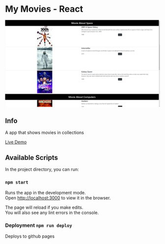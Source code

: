 # My Movies - React
![screenshot](./public/my-movies-react.png) 
## Info
A app that shows movies in collections

[Live Demo](https://borkstick.github.io/my-movies-react/)
## Available Scripts

In the project directory, you can run:

### `npm start`

Runs the app in the development mode.\
Open [http://localhost:3000](http://localhost:3000) to view it in the browser.

The page will reload if you make edits.\
You will also see any lint errors in the console.

### Deployment `npm run deploy`

Deploys to github pages

